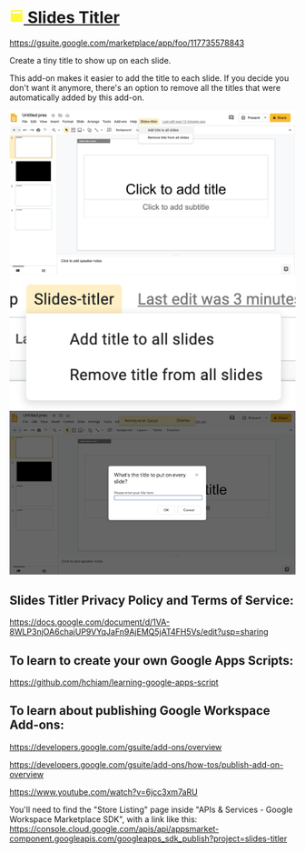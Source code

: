 # [<img src="slides-titler.png" height="25"> Slides Titler](https://gsuite.google.com/marketplace/app/foo/117735578843)

<https://gsuite.google.com/marketplace/app/foo/117735578843>

Create a tiny title to show up on each slide.

This add-on makes it easier to add the title to each slide. If you decide you don't want it anymore, there's an option to remove all the titles that were automatically added by this add-on.

<img src="screenshot-wide-menu.png" width="700">

<img src="screenshot-just-menu.png" width="700">

<img src="screenshot-wide-popup.png" width="700">

## Slides Titler Privacy Policy and Terms of Service:

<https://docs.google.com/document/d/1VA-8WLP3njOA6chajUP9VYqJaFn9AjEMQ5jAT4FH5Vs/edit?usp=sharing>

## To learn to create your own Google Apps Scripts:

<https://github.com/hchiam/learning-google-apps-script>

## To learn about publishing Google Workspace Add-ons:

<https://developers.google.com/gsuite/add-ons/overview>

<https://developers.google.com/gsuite/add-ons/how-tos/publish-add-on-overview>

<https://www.youtube.com/watch?v=6jcc3xm7aRU>

You'll need to find the "Store Listing" page inside "APIs & Services - Google Workspace Marketplace SDK", with a link like this: <https://console.cloud.google.com/apis/api/appsmarket-component.googleapis.com/googleapps_sdk_publish?project=slides-titler>
